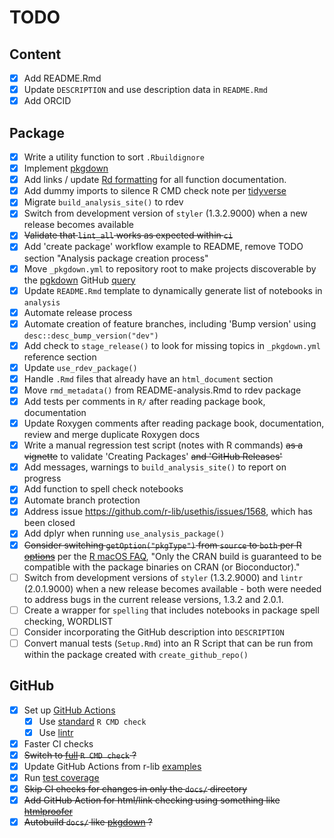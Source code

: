 # TODO

## Content

- [x] Add README.Rmd
- [x] Update `DESCRIPTION` and use description data in `README.Rmd`
- [x] Add ORCID

## Package

- [x] Write a utility function to sort `.Rbuildignore`
- [x] Implement [pkgdown](https://pkgdown.r-lib.org)
- [x] Add links / update [Rd formatting](https://roxygen2.r-lib.org/articles/rd-formatting.html) for all function documentation.
- [x] Add dummy imports to silence R CMD check note per [tidyverse](https://github.com/tidyverse/tidyverse/blob/master/R/tidyverse.R)
- [x] Migrate `build_analysis_site()` to rdev
- [x] Switch from development version of `styler` (1.3.2.9000) when a new release becomes available
- [x] ~~Validate that `lint_all` works as expected within `ci`~~
- [x] Add 'create package' workflow example to README, remove TODO section "Analysis package creation process"
- [x] Move `_pkgdown.yml` to repository root to make projects discoverable by the [pgkdown](https://pkgdown.r-lib.org) GitHub [query](https://github.com/search?q=filename%3Apkgdown.yml+path%3A%2F&type=Code)
- [x] Update `README.Rmd` template to dynamically generate list of notebooks in `analysis`
- [x] Automate release process
- [x] Automate creation of feature branches, including 'Bump version' using `desc::desc_bump_version("dev")`
- [x] Add check to `stage_release()` to look for missing topics in `_pkgdown.yml` reference section
- [x] Update `use_rdev_package()`
- [x] Handle `.Rmd` files that already have an `html_document` section
- [x] Move `rmd_metadata()` from README-analysis.Rmd to rdev package
- [x] Add tests per comments in `R/` after reading package book, documentation
- [x] Update Roxygen comments after reading package book, documentation, review and merge duplicate Roxygen docs
- [x] Write a manual regression test script (notes with R commands) ~~as a vignette~~ to validate 'Creating Packages' ~~and 'GitHub Releases'~~
- [x] Add messages, warnings to `build_analysis_site()` to report on progress
- [x] Add function to spell check notebooks
- [x] Automate branch protection
- [x] Address issue <https://github.com/r-lib/usethis/issues/1568>, which has been closed
- [x] Add dplyr when running `use_analysis_package()`
- [x] ~~Consider switching `getOption("pkgType")` from `source` to `both` per R [options](https://stat.ethz.ch/R-manual/R-devel/library/base/html/options.html)~~ per the [R macOS FAQ](https://cran.r-project.org/bin/macosx/RMacOSX-FAQ.html#What-is-the-difference-between-the-CRAN-build-and-a-vanilla-build_003f), "Only the CRAN build is guaranteed to be compatible with the package binaries on CRAN (or Bioconductor)."
- [ ] Switch from development versions of `styler` (1.3.2.9000) and `lintr` (2.0.1.9000) when a new release becomes available - both were needed to address bugs in the current release versions, 1.3.2 and 2.0.1.
- [ ] Create a wrapper for `spelling` that includes notebooks in package spell checking, WORDLIST
- [ ] Consider incorporating the GitHub description into `DESCRIPTION`
- [ ] Convert manual tests (`Setup.Rmd`) into an R Script that can be run from within the package created with `create_github_repo()`

## GitHub

- [x] Set up [GitHub Actions](https://usethis.r-lib.org/reference/github_actions.html)
  - [x] Use [standard](https://github.com/r-lib/actions/blob/master/examples/check-standard.yaml) `R CMD check`
  - [x] Use [lintr](https://github.com/r-lib/actions/blob/master/examples/lint.yaml)
- [x] Faster CI checks
- [x] ~~Switch to [full](https://github.com/r-lib/actions/blob/master/examples/check-full.yaml) `R CMD check` ?~~
- [x] Update GitHub Actions from r-lib [examples](https://github.com/r-lib/actions/tree/master/examples)
- [x] Run [test coverage](https://github.com/r-lib/actions/blob/master/examples/test-coverage.yaml)
- [x] ~~Skip CI checks for changes in only the `docs/` directory~~
- [x] ~~Add GitHub Action for html/link checking using something like [htmlproofer](https://github.com/gjtorikian/html-proofer)~~
- [x] ~~Autobuild `docs/` like [pkgdown](https://github.com/r-lib/actions/blob/master/examples/pkgdown.yaml) ?~~
